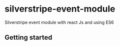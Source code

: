# silverstripe-event-module

Silverstripe event module with react Js and using ES6

## Getting started
